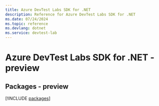 ```yaml
---
title: Azure DevTest Labs SDK for .NET
description: Reference for Azure DevTest Labs SDK for .NET
ms.date: 07/24/2024
ms.topic: reference
ms.devlang: dotnet
ms.service: devtest-lab
---
```

# Azure DevTest Labs SDK for .NET - preview
## Packages - preview
[!INCLUDE [packages](devtest-labs-index.md)]